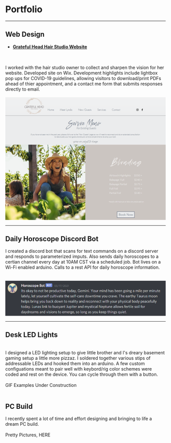 # Portfolio

---
## Web Design

- **[Grateful Head Hair Studio Website](https://www.gratefulheadstudio.com/)**
<br>
<br>
I worked with the hair studio owner to collect and sharpen the vision for her website. Developed site on Wix. Development highlights include lightbox pop ups for COVID-19 guidelines, allowing visitors to download/print PDFs ahead of thier appointment, and a contact me form that submits responses directly to email. 
<br>
<br>
<img src="images/GratefulHeadWebsiteSS_1.PNG?raw=true"/>
<br>

---
## Daily Horoscope Discord Bot
I created a discord bot that scans for text commands on a discord server and responds to parameterized imputs. Also sends daily horoscopes to a certian channel every day at 10AM CST via a scheduled job. Bot lives on a Wi-Fi enabled arduino. Calls to a rest API for daily horoscope information.  
<br>
<br>
<img src="images/ScopeBot_SS_1.PNG?raw=true"/>
<br>

---
## Desk LED Lights
<br>
I designed a LED lighting setup to give little brother and I's dreary basement gaming setup a little more pizzaz. I soldered together various stips of addressable LEDs and hooked them into an arduino. A few custom configuations meant to pair well with keybord/rig color schemes were coded and rest on the device. You can cycle through them with a button. 
<br>
<br>
GIF Examples Under Construction
<br>
<br>

## PC Build

I recently spent a lot of time and effort designing and bringing to life a dream PC build.
<br>
<br>
Pretty Pictures, HERE
<br>
